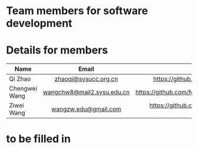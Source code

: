 # Team members for software development 


# Details for members    

|   Name     	|         Email         	|           Site             	| institute 	|
|---------------|:------------------------:	|-----------------------------:	|---------------|
| Qi Zhao   	| zhaoqi@sysucc.org.cn  	| https://github.com/likelet 	| SYSUCC    	|
| Chengwei Wang | wangchw8@mail2.sysu.edu.cn| https://github.com/Ninomoriaty| SYSU          |
|  Ziwei Wang   |  wangzw.edu@gmail.com    |   https://github.com/ZIWEI-WONG |   SYSU |


# to be filled in 
